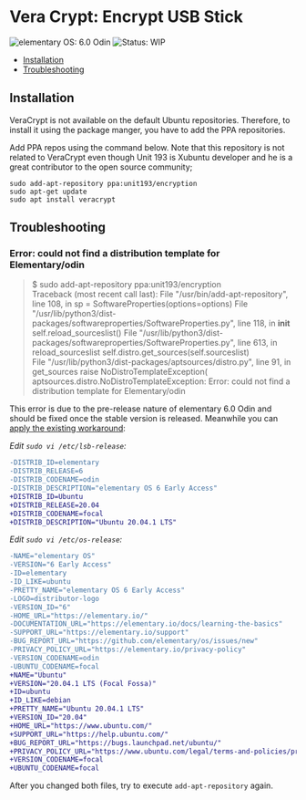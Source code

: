 # Vera Crypt: Encrypt USB Stick

![elementary OS: 6.0 Odin](https://img.shields.io/badge/elementary%C2%A0OS-5.1%20Hera-007aff)
![Status: WIP](https://img.shields.io/badge/status-wip-ff3130)

- [Installation](#installation)
- [Troubleshooting](#troubleshooting)

## Installation

VeraCrypt is not available on the default Ubuntu repositories. Therefore, to install it using the package manger, you have to add the PPA repositories.

Add PPA repos using the command below. Note that this repository is not related to VeraCrypt even though Unit 193 is Xubuntu developer and he is a great contributor to the open source community;

```
sudo add-apt-repository ppa:unit193/encryption
sudo apt-get update
sudo apt install veracrypt
```

## Troubleshooting

### Error: could not find a distribution template for Elementary/odin

> $ sudo add-apt-repository ppa:unit193/encryption    
> Traceback (most recent call last):
>   File "/usr/bin/add-apt-repository", line 108, in <module>
>     sp = SoftwareProperties(options=options)
>   File "/usr/lib/python3/dist-packages/softwareproperties/SoftwareProperties.py", line 118, in __init__
>     self.reload_sourceslist()
>   File "/usr/lib/python3/dist-packages/softwareproperties/SoftwareProperties.py", line 613, in reload_sourceslist
>     self.distro.get_sources(self.sourceslist)    
>   File "/usr/lib/python3/dist-packages/aptsources/distro.py", line 91, in get_sources
>     raise NoDistroTemplateException(
> aptsources.distro.NoDistroTemplateException: Error: could not find a distribution template for Elementary/odin

This error is due to the pre-release nature of elementary 6.0 Odin and should be fixed once the stable version is released.
Meanwhile you can [apply the existing workaround](https://github.com/elementary/os-patches/issues/136#issuecomment-698652540):

_Edit `sudo vi /etc/lsb-release`:_

```diff
-DISTRIB_ID=elementary
-DISTRIB_RELEASE=6
-DISTRIB_CODENAME=odin
-DISTRIB_DESCRIPTION="elementary OS 6 Early Access"
+DISTRIB_ID=Ubuntu
+DISTRIB_RELEASE=20.04
+DISTRIB_CODENAME=focal
+DISTRIB_DESCRIPTION="Ubuntu 20.04.1 LTS"
```

_Edit `sudo vi /etc/os-release`:_

```diff
-NAME="elementary OS"
-VERSION="6 Early Access"
-ID=elementary
-ID_LIKE=ubuntu
-PRETTY_NAME="elementary OS 6 Early Access"
-LOGO=distributor-logo
-VERSION_ID="6"
-HOME_URL="https://elementary.io/"
-DOCUMENTATION_URL="https://elementary.io/docs/learning-the-basics"
-SUPPORT_URL="https://elementary.io/support"
-BUG_REPORT_URL="https://github.com/elementary/os/issues/new"
-PRIVACY_POLICY_URL="https://elementary.io/privacy-policy"
-VERSION_CODENAME=odin
-UBUNTU_CODENAME=focal
+NAME="Ubuntu"
+VERSION="20.04.1 LTS (Focal Fossa)"
+ID=ubuntu
+ID_LIKE=debian
+PRETTY_NAME="Ubuntu 20.04.1 LTS"
+VERSION_ID="20.04"
+HOME_URL="https://www.ubuntu.com/"
+SUPPORT_URL="https://help.ubuntu.com/"
+BUG_REPORT_URL="https://bugs.launchpad.net/ubuntu/"
+PRIVACY_POLICY_URL="https://www.ubuntu.com/legal/terms-and-policies/privacy-policy"
+VERSION_CODENAME=focal
+UBUNTU_CODENAME=focal
```

After you changed both files, try to execute `add-apt-repository` again. 